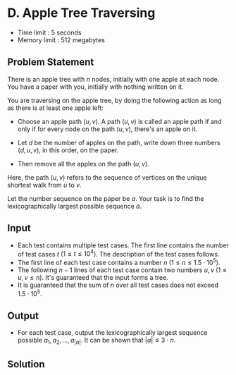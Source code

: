 # D. Apple Tree Traversing

- Time limit : 5 seconds
- Memory limit : 512 megabytes

## Problem Statement

There is an apple tree with $n$ nodes, initially with one apple at each node. You have a paper with you, initially with nothing written on it.

You are traversing on the apple tree, by doing the following action as long as there is at least one apple left:

- Choose an apple path $(u,v)$. A path $(u,v)$ is called an apple path if and only if for every node on the path $(u,v)$, there's an apple on it.

- Let $d$ be the number of apples on the path, write down three numbers $(d,u,v)$, in this order, on the paper.

- Then remove all the apples on the path $(u,v)$.

Here, the path $(u, v)$ refers to the sequence of vertices on the unique shortest walk from $u$ to $v$.

Let the number sequence on the paper be $a$. Your task is to find the lexicographically largest possible sequence $a$.

## Input

- Each test contains multiple test cases. The first line contains the number of test cases $t$ ($1 \le t \le 10^4$). The description of the test cases follows.
- The first line of each test case contains a number $n$ ($1 \le n \le 1.5 \cdot 10^5$).
- The following $n-1$ lines of each test case contain two numbers $u,v$ ($1 \le u,v \le n$). It's guaranteed that the input forms a tree.
- It is guaranteed that the sum of $n$ over all test cases does not exceed $1.5 \cdot 10^5$.

## Output

- For each test case, output the lexicographically largest sequence possible $a_1, a_2, \ldots, a_{|a|}$. It can be shown that $|a| \le 3 \cdot n$.

## Solution

```cpp
```
